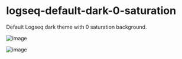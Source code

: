 # logseq-default-dark-0-saturation
Default Logseq dark theme with 0 saturation background.

![image](https://user-images.githubusercontent.com/58762081/120082075-8839b000-c0f3-11eb-8598-eb0259ecfec0.png)

![image](https://user-images.githubusercontent.com/58762081/120082135-d2229600-c0f3-11eb-8168-9d88fc817345.png)
